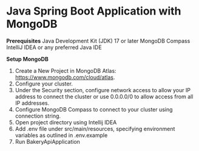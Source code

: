 # Java Spring Boot Application with MongoDB

**Prerequisites**
Java Development Kit (JDK) 17 or later
MongoDB Compass
IntelliJ IDEA or any preferred Java IDE

**Setup MongoDB**
1. Create a New Project in MongoDB Atlas: https://www.mongodb.com/cloud/atlas.
2. Configure your cluster.
3. Under the Security section, configure network access to allow your IP address to connect the cluster or use 0.0.0.0/0 to allow access from all IP addresses.
4. Configure MongoDB Compass to connect to your cluster using connection string.
5. Open project directory using Intellij IDEA
6. Add .env file under src/main/resources, specifying environment variables as outlined in .env.example
7. Run BakeryApiApplication
